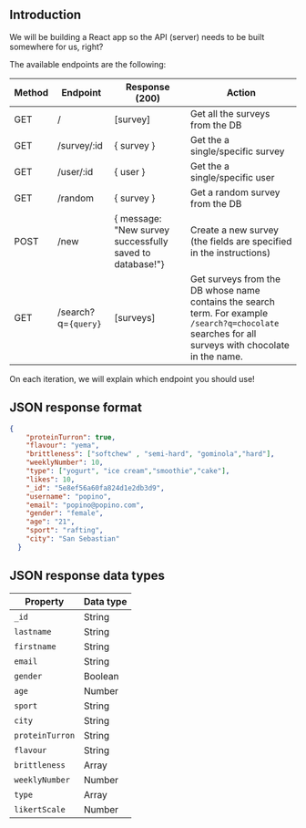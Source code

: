 ## Introduction

We will be building a React app so the API (server) needs to be built somewhere for us, right? 

The available endpoints are the following:

| Method | Endpoint            | Response (200)                                         | Action                                                                                                                                  |
| ------ | ------------------- | ------------------------------------------------------ | --------------------------------------------------------------------------------------------------------------------------------------- |
| GET    | /                   | [survey]                                                | Get all the surveys from the DB                                                                                                           |
| GET    | /survey/:id                | { survey }                                               | Get the a single/specific survey  
| GET    | /user/:id                | { user }                                               | Get the a single/specific user                                                                                                        |
| GET    | /random             | { survey }                                               | Get a random survey from the DB                                                                                                           |
| POST   | /new                | { message: "New survey successfully saved to database!"} | Create a new survey (the fields are specified in the instructions)                                                                        |
| GET    | /search?q=`{query}` | [surveys]                                                | Get surveys from the DB whose name contains the search term. For example `/search?q=chocolate` searches for all surveys with chocolate in the name. |

On each iteration, we will explain which endpoint you should use!

## JSON response format

```json
{
    "proteinTurron": true,
    "flavour": "yema",
    "brittleness": ["softchew" , "semi-hard", "gominola","hard"],
    "weeklyNumber": 10,    
    "type": ["yogurt", "ice cream","smoothie","cake"],
    "likes": 10,
    "_id": "5e8ef56a60fa824d1e2db3d9",
    "username": "popino",
    "email": "popino@popino.com",
    "gender": "female",
    "age": "21",
    "sport": "rafting",
    "city": "San Sebastian"
  }
```

## JSON response data types
| Property 	        | Data type      	| 
|-------------  	|---------------	|
| `_id`         	| String             	| 
| `lastname`     | String             	| 
| `firstname`     | String             	|
| `email`         | String             	| 
| `gender`        | Boolean             	| 
| `age`         	| Number             	| 
| `sport`         	| String             	| 
| `city`         	| String             	| 
| `proteinTurron`     	| String             	| 
| `flavour`       	| String             	| 
| `brittleness`   	| Array             	| 
| `weeklyNumber`    | Number             	| 
| `type`        	| Array             	| 
| `likertScale`    	| Number             	| 
